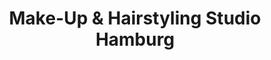 ---
title: "Make-Up & Hairstyling Studio Hamburg"
url: /hamburg/make-up-und-hairstyling-studio-hamburg/
shop: Kosmetik
---